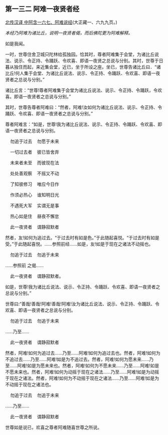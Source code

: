 ## 第一三二 阿难一夜贤者经

[北传汉译 中阿含一六七、阿难说经](https://github.com/gwsice/buddhism/blob/master/%E6%97%A9%E6%9C%9F/%E4%B8%AD%E9%98%BF%E5%90%AB%E7%BB%8F/43.md#a-nan-shuo-jing)(大正藏一、六九九页。)

*本经乃阿难为诸比丘，说明一夜贤者偈，而后佛陀更为阿难解释。*

如是我闻。

一时，世尊住舍卫城只陀林给孤独园。恰其时，尊者阿难集于会堂，为诸比丘说法、说示、令正持、令踊跃、令欢喜、即语一夜贤之总说与分别。其时，世尊于日暮从独住而起，来近集会堂，近已，坐于所设之座。坐已，世尊告诸比丘曰．“诸比丘!何人集于会堂、为诸比丘说法、说示、令正持、令踊跃、令欢喜、即语一夜贤者之总说与分别。”

诸比丘言：“世尊!尊者阿难集于会堂为诸比丘说法、说示、令正持、令踊跃，令欢喜。即语一夜贤者之总说与分别。”

其时，世尊告尊者阿难曰：“然者，阿难!汝如何为诸比丘说法、说示、令正持、令踊跃、令欢喜、即语一夜贤者之总说与分别。”

尊者阿难言：“如是，世尊!我为诸比丘说法、说示、令正持、令踊跃、令欢喜、即语一夜贤者之总说与分别。

&nbsp;&nbsp;&nbsp;&nbsp;勿追于过去&nbsp;&nbsp;&nbsp;&nbsp;勿愿于未来

&nbsp;&nbsp;&nbsp;&nbsp;一切过去者&nbsp;&nbsp;&nbsp;&nbsp;彼已皆舍弃

&nbsp;&nbsp;&nbsp;&nbsp;未来者未至&nbsp;&nbsp;&nbsp;&nbsp;而彼现在法

&nbsp;&nbsp;&nbsp;&nbsp;处处善观察&nbsp;&nbsp;&nbsp;&nbsp;不摇又不动

&nbsp;&nbsp;&nbsp;&nbsp;了知彼修习&nbsp;&nbsp;&nbsp;&nbsp;唯应今日作

&nbsp;&nbsp;&nbsp;&nbsp;作须必热心&nbsp;&nbsp;&nbsp;&nbsp;谁知明日光

&nbsp;&nbsp;&nbsp;&nbsp;不遇死大军&nbsp;&nbsp;&nbsp;&nbsp;实谓无是事

&nbsp;&nbsp;&nbsp;&nbsp;热心如是住&nbsp;&nbsp;&nbsp;&nbsp;昼夜不懈怠

&nbsp;&nbsp;&nbsp;&nbsp;此一夜贤者&nbsp;&nbsp;&nbsp;&nbsp;谓静寂默者

然者，友!如何为追过去。“于过去时有如是色。”于此随起喜悦。“于过去时有如是受。”于此随起喜悦。……参照前经……如是，友!如是于现在之诸法不动摇也。

&nbsp;&nbsp;&nbsp;&nbsp;勿追于过去&nbsp;&nbsp;&nbsp;&nbsp;勿追于未来

……参照前 之偈……

&nbsp;&nbsp;&nbsp;&nbsp;此一夜贤者&nbsp;&nbsp;&nbsp;&nbsp;谓静寂默者。

如是，世尊!我为诸比丘说法、说示、令正持、令踊跃、令欢喜、即语一夜贤者之总说与分别。”

世尊曰:“善哉!善哉!阿难!善哉!阿难!汝为诸比丘说法、说示、令正持、令踊跃、令欢喜、即语一夜贤者之总说与分别。

&nbsp;&nbsp;&nbsp;&nbsp;勿追于过去&nbsp;&nbsp;&nbsp;&nbsp;勿追于未来

……乃至……

&nbsp;&nbsp;&nbsp;&nbsp;此一夜贤者&nbsp;&nbsp;&nbsp;&nbsp;谓静寂默者

然者，阿难!如何为追过去……乃至……阿难!如何为追过去也。然者，阿难!如何为不追过去……乃至……阿难!如是为不追过去。然者，阿难!如何为愿未来……乃至……阿难!如是为愿未来也。然者，阿难!如何为不愿未来……乃至……阿难!如是不愿未来也。然者，阿难!如何为动摇于现在之诸法……乃至……阿难!如是为动摇于现在之诸法。然者，阿难!如何为不动摇于现在之诸法……乃至……阿难!如是为不动摇于现在之诸法也。

&nbsp;&nbsp;&nbsp;&nbsp;勿追于过去&nbsp;&nbsp;&nbsp;&nbsp;勿追于未来

……乃至……

&nbsp;&nbsp;&nbsp;&nbsp;此一夜贤者&nbsp;&nbsp;&nbsp;&nbsp;谓静寂默者

世尊如是说已，欢喜之尊者阿难随喜世尊之所说。
